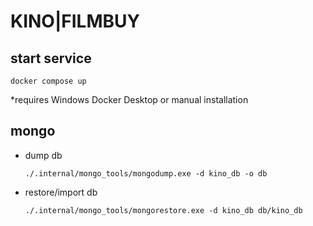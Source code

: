 # KINO|FILMBUY

## start service

```
docker compose up
``` 
*requires Windows Docker Desktop or manual installation  

## mongo

* dump db
    ```
    ./.internal/mongo_tools/mongodump.exe -d kino_db -o db
    ```
* restore/import db
    ```
    ./.internal/mongo_tools/mongorestore.exe -d kino_db db/kino_db
    ```